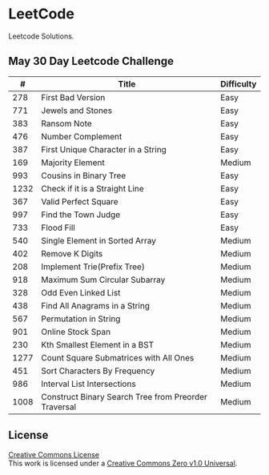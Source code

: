 # LeetCode
Leetcode Solutions.

## May 30 Day Leetcode Challenge
| # | Title | Difficulty |
| --- | --- | --- |
| 278 | First Bad Version | Easy | 
| 771 | Jewels and Stones | Easy |
| 383 |  Ransom Note | Easy |
| 476 | Number Complement | Easy |
| 387 | First Unique Character in a String | Easy |
| 169 | Majority Element | Medium |
| 993 |  Cousins in Binary Tree | Easy | 
| 1232 | Check if it is a Straight Line | Easy |
| 367 | Valid Perfect Square | Easy |
| 997 | Find the Town Judge | Easy |
| 733 | Flood Fill | Easy |
| 540 | Single Element in Sorted Array | Medium |
| 402 | Remove K Digits | Medium |
| 208 | Implement Trie(Prefix Tree) | Medium |
| 918 | Maximum Sum Circular Subarray | Medium |
| 328 | Odd Even Linked List | Medium |
| 438 | Find All Anagrams in a String | Medium |
| 567 | Permutation in String | Medium |
| 901 | Online Stock Span | Medium |
| 230 |Kth Smallest Element in a BST | Medium |
| 1277 | Count Square Submatrices with All Ones | Medium |
| 451 |Sort Characters By Frequency | Medium |
| 986 |Interval List Intersections | Medium |
| 1008 |Construct Binary Search Tree from Preorder Traversal | Medium |

## License
<a rel="license" href="https://github.com/varnika98/Leetcode/blob/master/LICENSE">Creative Commons License</a><br />This work is licensed under a <a rel="license" href="https://creativecommons.org/publicdomain/zero/1.0//">Creative Commons Zero v1.0 Universal</a>.

